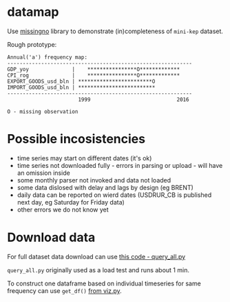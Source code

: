 # datamap

Use [missingno](https://github.com/ResidentMario/missingno) library to demonstrate (in)completeness of ```mini-kep``` dataset.

Rough prototype:
```
Annual('a') frequency map:
------------------------------------------------------------
GDP_yoy              |    ****************O*************
CPI_rog              |    ****************O*************
EXPORT_GOODS_usd_bln | ************************O
IMPORT_GOODS_usd_bln | *************************
------------------------------------------------------------
                       1999                            2016

O - missing observation
```

# Possible incosistencies

- time series may start on different dates (it's ok)
- time series not downloaded fully - errors in parsing or upload - will have an omission inside
- some monthly parser not invoked and data not loaded 
- some data dislosed with delay and lags by design (eg BRENT)
- daily data can be reported on wierd dates (USDRUR_CB is published next day, eg Saturday for Friday data)
- other errors we do not know yet

# Download data 

For full dataset data download can use [this code - query_all.py](https://github.com/mini-kep/user-charts/blob/master/query_all.py)

`query_all.py` originally used as a load test and runs about 1 min. 

To construct one dataframe based on individual timeseries for same frequency can use `get_df()` 
[from viz.py](https://github.com/mini-kep/user-charts/blob/8f75d15c855b1d59873ee8d3c8e0dcbf9651514e/viz.py#L24-L29).
